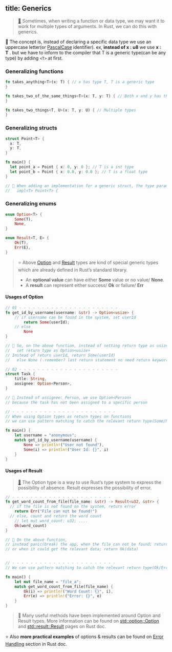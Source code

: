 title: Generics
---

> [📖](https://doc.rust-lang.org/beta/book/first-edition/generics.html) Sometimes, when writing a function or data type, we may want it to work for multiple types of arguments. In Rust, we can do this with generics.

💭 The concept is, instead of declaring a specific data type we use an uppercase letter(or [PascalCase](https://en.wikipedia.org/wiki/Camel_case) identifier). ex, **instead of x : u8** we use **x : T** . but we have to inform to the compiler that T is a generic type(can be any type) by adding `<T>` at first.

### Generalizing functions

```rust
fn takes_anything<T>(x: T) { // x has type T, T is a generic type
}

fn takes_two_of_the_same_things<T>(x: T, y: T) { // Both x and y has the same type
}

fn takes_two_things<T, U>(x: T, y: U) { // Multiple types
}
```

### Generalizing structs

```rust
struct Point<T> {
  x: T,
  y: T,
}

fn main() {
  let point_a = Point { x: 0, y: 0 }; // T is a int type
  let point_b = Point { x: 0.0, y: 0.0 }; // T is a float type
}

// 🔎 When adding an implementation for a generic struct, the type parameters should be declared after the impl as well
//   impl<T> Point<T> {
```

### Generalizing enums

```rust
enum Option<T> {
    Some(T),
    None,
}

enum Result<T, E> {
    Ok(T),
    Err(E),
}
```

> ⭐️ Above [Option](https://doc.rust-lang.org/std/option/index.html) and [Result](https://doc.rust-lang.org/std/result/index.html) types are kind of special generic types which are already defined in Rust’s standard library. 
> - An **optional value** can have either **Some** value or no value/ **None**.
> - A **result** can represent either success/ **Ok** or failure/ **Err**

 #### Usages of Option
 
```rust
// 01 - - - - - - - - - - - - - - - - - - - - - -
fn get_id_by_username(username: &str) -> Option<usize> {
    // if username can be found in the system, set userId
        return Some(userId);
    // else
        None
}

// 💭 So, on the above function, instead of setting return type as usize
//   set return type as Option<usize>
// Instead of return userId, return Some(userId)
//   else None (💡remember? last return statement no need return keyword and ending ;)

// 02 - - - - - - - - - - - - - - - - - - - - - -
struct Task {
    title: String,
    assignee: Option<Person>,
}

// 💭 Instead of assignee: Person, we use Option<Person>
// because the task has not been assigned to a specific person

// - - - - - - - - - - - - - - - - - - - - - - -
// When using Option types as return types on functions
// we can use pattern matching to catch the relevant return type(Some/None) when calling them

fn main() {
    let username = "anonymous";
    match get_id_by_username(username) {
        None => println!("User not found"),
        Some(i) => println!("User Id: {}", i)
    }
}
```

 #### Usages of Result
 
> [📖](https://doc.rust-lang.org/book/first-edition/error-handling.html) The Option type is a way to use Rust’s type system to express the possibility of absence. Result expresses the possibility of error.

```rust
// - - - - - - - - - - - - - - - - - - - - - -
fn get_word_count_from_file(file_name: &str) -> Result<u32, &str> {
  // if the file is not found on the system, return error
    return Err("File can not be found!")
  // else, count and return the word count
    // let mut word_count: u32; ....
    Ok(word_count)
}

// 💭 On the above function,
// instead panic(break) the app, when the file can not be found; return Err(something)
// or when it could get the relevant data; return Ok(data)


// - - - - - - - - - - - - - - - - - - - - - - -
// We can use pattern matching to catch the relevant return type(Ok/Err) when calling it

fn main() {
    let mut file_name = "file_a";
    match get_word_count_from_file(file_name) {
        Ok(i) => println!("Word Count: {}", i),
        Err(e) => println!("Error: {}", e)
    }
}
```


> 🔎 Many useful methods have been implemented around Option and Result types. More information can be found on [std::option::Option](https://doc.rust-lang.org/std/option/enum.Option.html) and [std::result::Result](https://doc.rust-lang.org/std/result/enum.Result.html) pages on Rust doc.

⭐️ Also **more practical examples** of options & results can be found on [Error Handling](https://doc.rust-lang.org/book/first-edition/error-handling.html) section in  Rust doc.
